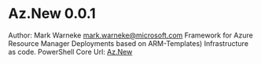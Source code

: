 # Az.New 0.0.1

Author:  Mark Warneke <mark.warneke@microsoft.com>
Framework for Azure Resource Manager Deployments based on ARM-Templates) Infrastructure as code. PowerShell Core
Url: [Az.New](https://github.com/mark-mit-k/Az.New)